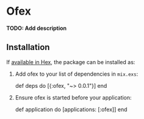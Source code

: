 # Ofex

**TODO: Add description**

## Installation

If [available in Hex](https://hex.pm/docs/publish), the package can be installed as:

  1. Add ofex to your list of dependencies in `mix.exs`:

        def deps do
          [{:ofex, "~> 0.0.1"}]
        end

  2. Ensure ofex is started before your application:

        def application do
          [applications: [:ofex]]
        end
